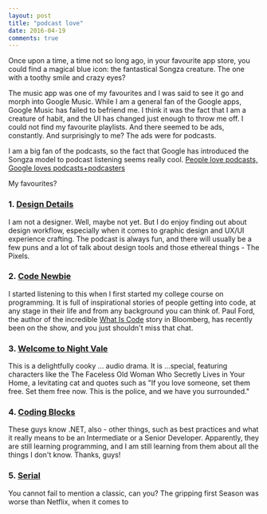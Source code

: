 ```yaml
---
layout: post
title: "podcast love"
date: 2016-04-19
comments: true
---
```


Once upon a time, a time not so long ago, in your favourite app store, you could find a magical blue icon: the fantastical Songza creature. The one with a toothy smile and crazy eyes? 

The music app was one of my favourites and I was said to see it go and morph into Google Music. While I am a general fan of the Google apps, Google Music has failed to befriend me. I think it was the fact that I am a creature of habit, and the UI has changed just enough to throw me off. I could not find my favourite playlists. And there seemed to be ads, constantly. And surprisingly to me? The ads were for podcasts.

I am a big fan of the podcasts, so the fact that Google has introduced the Songza model to podcast listening seems really cool. [People love podcasts, Google loves podcasts+podcasters](http://officialandroid.blogspot.ca/2016/04/welcome-to-google-play-music-podcast.html)

My favourites?

### 1. [Design Details](http://spec.fm/podcasts/design-details)
I am not a designer. Well, maybe not yet. But I do enjoy finding out about design workflow, especially when it comes to graphic design and UX/UI experience crafting. The podcast is always fun, and there will usually be a few puns and a lot of talk about design tools and those ethereal things - The Pixels.

### 2. [Code Newbie](http://www.codenewbie.org/podcast)
I started listening to this when I first started my college course on programming. It is full of inspirational stories of people getting into code, at any stage in their life and from any background you can think of. Paul Ford, the author of the incredible [What Is Code](http://www.bloomberg.com/graphics/2015-paul-ford-what-is-code/) story in Bloomberg, has recently been on the show, and you just shouldn't miss that chat.

### 3. [Welcome to Night Vale](http://podbay.fm/show/536258179)
This is a delightfully cooky ... audio drama. It is ...special, featuring characters like the The Faceless Old Woman Who Secretly Lives in Your Home, a levitating cat and quotes such as "If you love someone, set them free. Set them free now. This is the police, and we have you surrounded."

### 4. [Coding Blocks](http://www.codingblocks.net/)
These guys know .NET, also - other things, such as best practices and what it really means to be an Intermediate or a Senior Developer. Apparently, they are still learning programming, and I am still learning from them about all the things I don't know. Thanks, guys!

### 5. [Serial](https://serialpodcast.org/)
You cannot fail to mention a classic, can you? The gripping first Season was worse than Netflix, when it comes to  
